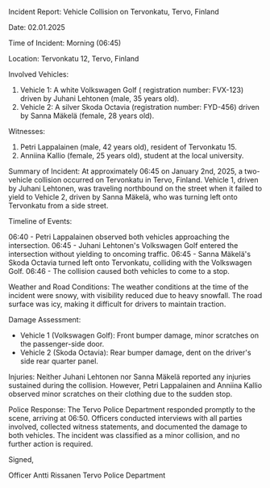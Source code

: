Incident Report: Vehicle Collision on Tervonkatu, Tervo, Finland

Date: 02.01.2025

Time of Incident: Morning (06:45)

Location: Tervonkatu 12, Tervo, Finland

Involved Vehicles:

1. Vehicle 1: A white Volkswagen Golf ( registration number: FVX-123) driven by Juhani Lehtonen (male, 35 years old).
2. Vehicle 2: A silver Skoda Octavia (registration number: FYD-456) driven by Sanna Mäkelä (female, 28 years old).

Witnesses:

1. Petri Lappalainen (male, 42 years old), resident of Tervonkatu 15.
2. Anniina Kallio (female, 25 years old), student at the local university.

Summary of Incident:
At approximately 06:45 on January 2nd, 2025, a two-vehicle collision occurred on Tervonkatu in Tervo, Finland. Vehicle 1, driven by Juhani Lehtonen, was traveling northbound on the street when it failed to yield to Vehicle 2, driven by Sanna Mäkelä, who was turning left onto Tervonkatu from a side street.

Timeline of Events:

06:40 - Petri Lappalainen observed both vehicles approaching the intersection.
06:45 - Juhani Lehtonen's Volkswagen Golf entered the intersection without yielding to oncoming traffic.
06:45 - Sanna Mäkelä's Skoda Octavia turned left onto Tervonkatu, colliding with the Volkswagen Golf.
06:46 - The collision caused both vehicles to come to a stop.

Weather and Road Conditions:
The weather conditions at the time of the incident were snowy, with visibility reduced due to heavy snowfall. The road surface was icy, making it difficult for drivers to maintain traction.

Damage Assessment:

* Vehicle 1 (Volkswagen Golf): Front bumper damage, minor scratches on the passenger-side door.
* Vehicle 2 (Skoda Octavia): Rear bumper damage, dent on the driver's side rear quarter panel.

Injuries:
Neither Juhani Lehtonen nor Sanna Mäkelä reported any injuries sustained during the collision. However, Petri Lappalainen and Anniina Kallio observed minor scratches on their clothing due to the sudden stop.

Police Response:
The Tervo Police Department responded promptly to the scene, arriving at 06:50. Officers conducted interviews with all parties involved, collected witness statements, and documented the damage to both vehicles. The incident was classified as a minor collision, and no further action is required.

Signed,

Officer Antti Rissanen
Tervo Police Department